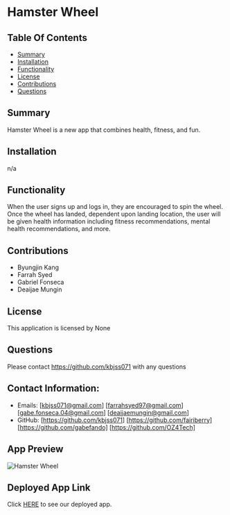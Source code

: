 # Hamster Wheel  

## Table Of Contents
- [Summary](#summary)
- [Installation](#installation)
- [Functionality](#functionality)
- [License](#license)
- [Contributions](#contributions)
- [Questions](#questions)

## Summary
Hamster Wheel is a new app that combines health, fitness, and fun. 


## Installation
n/a

## Functionality
When the user signs up and logs in, they are encouraged to spin the wheel. Once the wheel has landed, dependent upon landing location, the user will be given health information including fitness recommendations, mental health recommendations, and more.  

## Contributions
- Byungjin Kang 
- Farrah Syed 
- Gabriel Fonseca 
- Deaijae Mungin

## License
This application is licensed by None

## Questions
Please contact https://github.com/kbjss071 with any questions

## Contact Information:
- Emails: [kbjss071@gmail.com]
        [farrahsyed97@gmail.com]
        [gabe.fonseca.04@gmail.com]
        [deaijaemungin@gmail.com]
- GitHub: [https://github.com/kbjss071]
         [https://github.com/fairiberry]
         [https://github.com/gabefando]
         [https://github.com/OZ4Tech]

## App Preview


![Hamster Wheel](https://user-images.githubusercontent.com/103383531/188070123-36921b91-8779-45c6-b34b-f70937d86f06.gif)



## Deployed App Link

Click [HERE](https://hamster-wheel-g9.herokuapp.com/) to see our deployed app.
